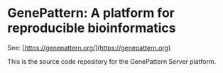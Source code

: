 # GenePattern: A platform for reproducible bioinformatics

See: [https://genepattern.org/](https://genepattern.org)

This is the source code repository for the GenePattern Server platform.
